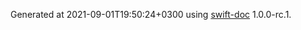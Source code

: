 Generated at 2021-09-01T19:50:24+0300 using [swift-doc](https://github.com/SwiftDocOrg/swift-doc) 1.0.0-rc.1.
